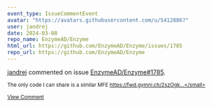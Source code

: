 ```yaml
---
event_type: IssueCommentEvent
avatar: "https://avatars.githubusercontent.com/u/5412886?"
user: jandrej
date: 2024-03-08
repo_name: EnzymeAD/Enzyme
html_url: https://github.com/EnzymeAD/Enzyme/issues/1785
repo_url: https://github.com/EnzymeAD/Enzyme
---
```


<a href='https://github.com/jandrej' target='_blank'>jandrej</a> commented on issue <a href='https://github.com/EnzymeAD/Enzyme/issues/1785' target='_blank'>EnzymeAD/Enzyme#1785</a>.

<small>The only code I can share is a similar MFE https://fwd.gymni.ch/2szOgk...</small>

<a href='https://github.com/EnzymeAD/Enzyme/issues/1785' target='_blank'>View Comment</a>